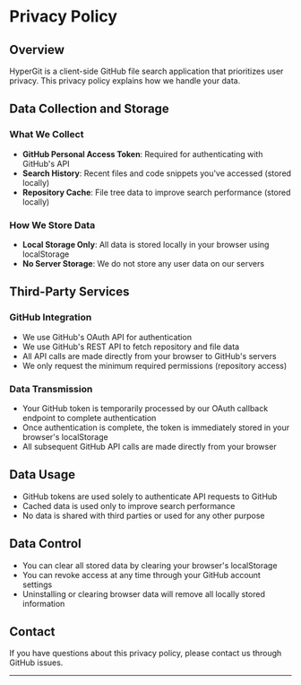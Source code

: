 # Privacy Policy

## Overview
HyperGit is a client-side GitHub file search application that prioritizes user privacy. This privacy policy explains how we handle your data.

## Data Collection and Storage

### What We Collect
- **GitHub Personal Access Token**: Required for authenticating with GitHub's API
- **Search History**: Recent files and code snippets you've accessed (stored locally)
- **Repository Cache**: File tree data to improve search performance (stored locally)

### How We Store Data
- **Local Storage Only**: All data is stored locally in your browser using localStorage
- **No Server Storage**: We do not store any user data on our servers

## Third-Party Services

### GitHub Integration
- We use GitHub's OAuth API for authentication
- We use GitHub's REST API to fetch repository and file data
- All API calls are made directly from your browser to GitHub's servers
- We only request the minimum required permissions (repository access)

### Data Transmission
- Your GitHub token is temporarily processed by our OAuth callback endpoint to complete authentication
- Once authentication is complete, the token is immediately stored in your browser's localStorage
- All subsequent GitHub API calls are made directly from your browser

## Data Usage
- GitHub tokens are used solely to authenticate API requests to GitHub
- Cached data is used only to improve search performance
- No data is shared with third parties or used for any other purpose

## Data Control
- You can clear all stored data by clearing your browser's localStorage
- You can revoke access at any time through your GitHub account settings
- Uninstalling or clearing browser data will remove all locally stored information

## Contact
If you have questions about this privacy policy, please contact us through GitHub issues.

---